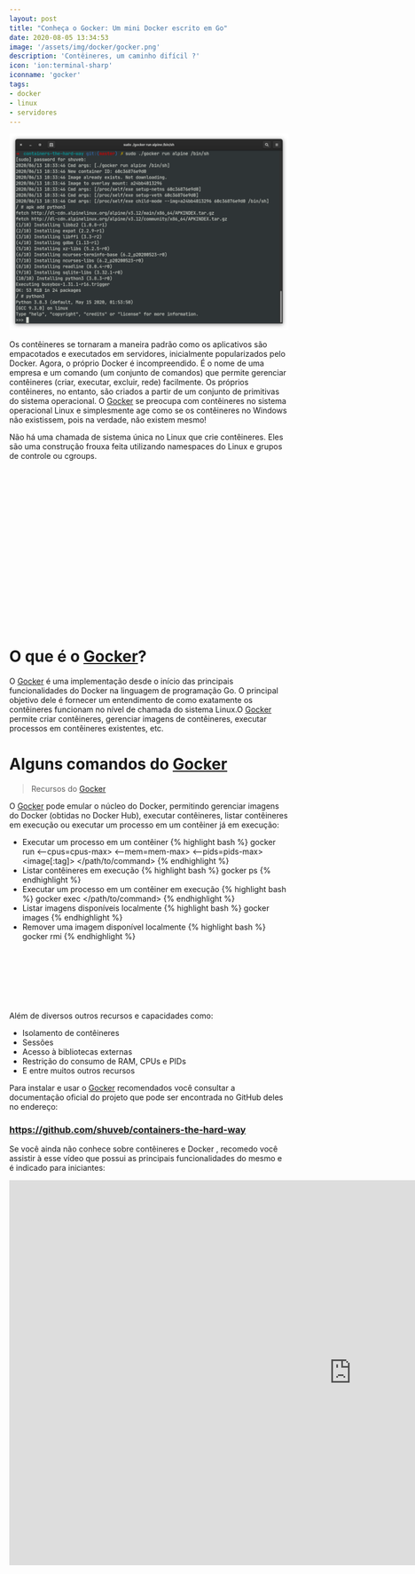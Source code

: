 ```yaml
---
layout: post
title: "Conheça o Gocker: Um mini Docker escrito em Go"
date: 2020-08-05 13:34:53
image: '/assets/img/docker/gocker.png'
description: 'Contêineres, um caminho difícil ?'
icon: 'ion:terminal-sharp'
iconname: 'gocker'
tags:
- docker
- linux
- servidores
---
```


![Conheça o Gocker: Um mini Docker escrito em Go](/assets/img/docker/gocker.png) 

Os contêineres se tornaram a maneira padrão como os aplicativos são empacotados e executados em servidores, inicialmente popularizados pelo Docker. Agora, o próprio Docker é incompreendido. É o nome de uma empresa e um comando (um conjunto de comandos) que permite gerenciar contêineres (criar, executar, excluir, rede) facilmente. Os próprios contêineres, no entanto, são criados a partir de um conjunto de primitivas do sistema operacional. O [Gocker](https://github.com/shuveb/containers-the-hard-way) se preocupa com contêineres no sistema operacional Linux e simplesmente age como se os contêineres no Windows não existissem, pois na verdade, não existem mesmo!

Não há uma chamada de sistema única no Linux que crie contêineres. Eles são uma construção frouxa feita utilizando namespaces do Linux e grupos de controle ou cgroups.

<!-- QUADRADO -->
<script async src="//pagead2.googlesyndication.com/pagead/js/adsbygoogle.js"></script>
<ins class="adsbygoogle"
style="display:inline-block;width:336px;height:280px"
data-ad-client="ca-pub-2838251107855362"
data-ad-slot="5351066970"></ins>
<script>
(adsbygoogle = window.adsbygoogle || []).push({});
</script>

# O que é o [Gocker](https://github.com/shuveb/containers-the-hard-way)?

O [Gocker](https://github.com/shuveb/containers-the-hard-way) é uma implementação desde o início das principais funcionalidades do Docker na linguagem de programação Go. O principal objetivo dele é fornecer um entendimento de como exatamente os contêineres funcionam no nível de chamada do sistema Linux.O [Gocker](https://github.com/shuveb/containers-the-hard-way) permite criar contêineres, gerenciar imagens de contêineres, executar processos em contêineres existentes, etc.

# Alguns comandos do [Gocker](https://github.com/shuveb/containers-the-hard-way)
> Recursos do [Gocker](https://github.com/shuveb/containers-the-hard-way)

O [Gocker](https://github.com/shuveb/containers-the-hard-way) pode emular o núcleo do Docker, permitindo gerenciar imagens do Docker (obtidas no Docker Hub), executar contêineres, listar contêineres em execução ou executar um processo em um contêiner já em execução:

+ Executar um processo em um contêiner
{% highlight bash %}
gocker run <--cpus=cpus-max> <--mem=mem-max> <--pids=pids-max> <image[:tag]> </path/to/command>
{% endhighlight %}
+ Listar contêineres em execução
{% highlight bash %}
gocker ps
{% endhighlight %}
+ Executar um processo em um contêiner em execução
{% highlight bash %}
gocker exec <container-id> </path/to/command>
{% endhighlight %}
+ Listar imagens disponíveis localmente
{% highlight bash %}
gocker images
{% endhighlight %}
+ Remover uma imagem disponível localmente
{% highlight bash %}
gocker rmi <image-id>
{% endhighlight %}

<!-- MINI ANÚNCIO -->
<script async src="//pagead2.googlesyndication.com/pagead/js/adsbygoogle.js"></script>
<!-- Games Root -->
<ins class="adsbygoogle"
style="display:inline-block;width:730px;height:95px"
data-ad-client="ca-pub-2838251107855362"
data-ad-slot="5351066970"></ins>
<script>
(adsbygoogle = window.adsbygoogle || []).push({});
</script>

Além de diversos outros recursos e capacidades como:
+ Isolamento de contêineres
+ Sessões
+ Acesso à bibliotecas externas
+ Restrição do consumo de RAM, CPUs e PIDs
+ E entre muitos outros recursos

Para instalar e usar o [Gocker](https://github.com/shuveb/containers-the-hard-way) recomendados você consultar a documentação oficial do projeto que pode ser encontrada no GitHub deles no endereço:
### <https://github.com/shuveb/containers-the-hard-way>

Se você ainda não conhece sobre contêineres e Docker , recomedo você assistir à esse vídeo que possui as principais funcionalidades do mesmo e é indicado para iniciantes:

<iframe width="1234" height="694" src="https://www.youtube.com/embed/bsGkIKP1OZ4" frameborder="0" allow="accelerometer; autoplay; encrypted-media; gyroscope; picture-in-picture" allowfullscreen></iframe> 


